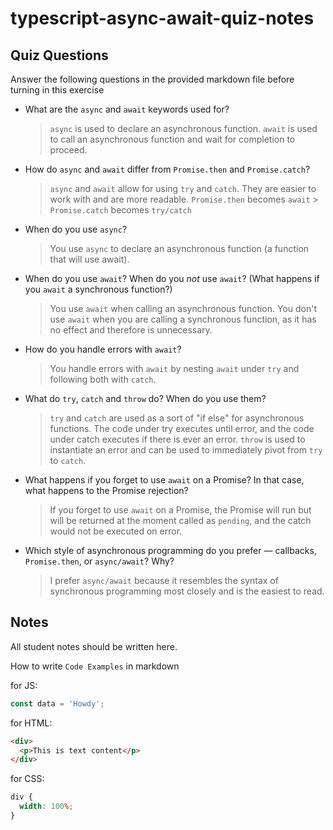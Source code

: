 # typescript-async-await-quiz-notes

## Quiz Questions

Answer the following questions in the provided markdown file before turning in this exercise

- What are the `async` and `await` keywords used for?

  > `async` is used to declare an asynchronous function. `await` is used to call an asynchronous function and wait for completion to proceed.

- How do `async` and `await` differ from `Promise.then` and `Promise.catch`?

  > `async` and `await` allow for using `try` and `catch`. They are easier to work with and are more readable.
  > `Promise.then` becomes `await` > `Promise.catch` becomes `try/catch`

- When do you use `async`?

  > You use `async` to declare an asynchronous function (a function that will use await).

- When do you use `await`? When do you _not_ use `await`? (What happens if you `await` a synchronous function?)

  > You use `await` when calling an asynchronous function. You don't use `await` when you are calling a synchronous function, as it has no effect and therefore is unnecessary.

- How do you handle errors with `await`?

  > You handle errors with `await` by nesting `await` under `try` and following both with `catch`.

- What do `try`, `catch` and `throw` do? When do you use them?

  > `try` and `catch` are used as a sort of "if else" for asynchronous functions. The code under try executes until error, and the code under catch executes if there is ever an error. `throw` is used to instantiate an error and can be used to immediately pivot from `try` to `catch`.

- What happens if you forget to use `await` on a Promise? In that case, what happens to the Promise rejection?

  > If you forget to use `await` on a Promise, the Promise will run but will be returned at the moment called as `pending`, and the catch would not be executed on error.

- Which style of asynchronous programming do you prefer — callbacks, `Promise.then`, or `async/await`? Why?

  > I prefer `async/await` because it resembles the syntax of synchronous programming most closely and is the easiest to read.

## Notes

All student notes should be written here.

How to write `Code Examples` in markdown

for JS:

```javascript
const data = 'Howdy';
```

for HTML:

```html
<div>
  <p>This is text content</p>
</div>
```

for CSS:

```css
div {
  width: 100%;
}
```
